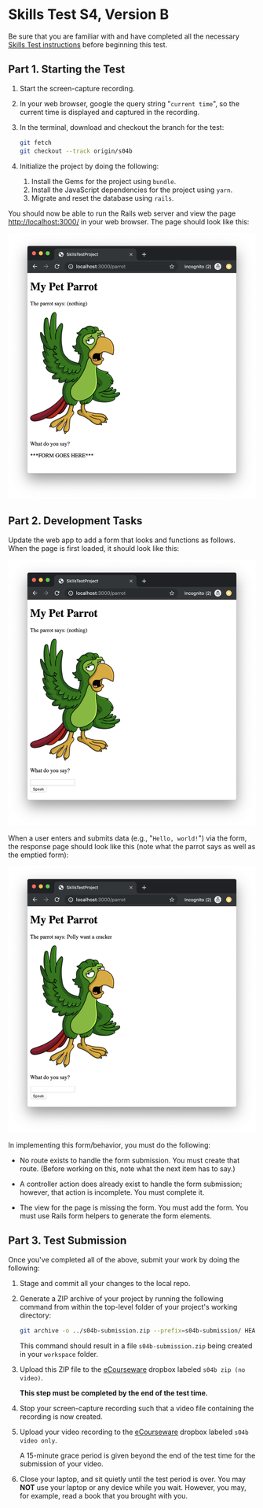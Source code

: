 # Skills Test S4, Version B

Be sure that you are familiar with and have completed all the necessary [Skills Test instructions](https://memphis-cs.github.io/comp-4081/skills-test-instructions/) before beginning this test.

## Part 1. Starting the Test

1. Start the screen-capture recording.

1. In your web browser, google the query string "`current time`", so the current time is displayed and captured in the recording.

1. In the terminal, download and checkout the branch for the test:

    ```bash
    git fetch
    git checkout --track origin/s04b
    ```

1. Initialize the project by doing the following:
   1. Install the Gems for the project using `bundle`.
   1. Install the JavaScript dependencies for the project using `yarn`.
   1. Migrate and reset the database using `rails`.

You should now be able to run the Rails web server and view the page <http://localhost:3000/> in your web browser. The page should look like this:

![A screen shot of a webpage with no form](./s04b_fig01.png)

## Part 2. Development Tasks

Update the web app to add a form that looks and functions as follows. When the page is first loaded, it should look like this:

![A screen shot of a webpage with a form](./s04b_fig02.png)

When a user enters and submits data (e.g., "`Hello, world!`") via the form, the response page should look like this (note what the parrot says as well as the emptied form):

![A screen shot of a webpage after form data has been submitted](./s04b_fig03.png)

In implementing this form/behavior, you must do the following:

- No route exists to handle the form submission. You must create that route. (Before working on this, note what the next item has to say.)

- A controller action does already exist to handle the form submission; however, that action is incomplete. You must complete it.

- The view for the page is missing the form. You must add the form. You must use Rails form helpers to generate the form elements.

## Part 3. Test Submission

Once you've completed all of the above, submit your work by doing the following:

1. Stage and commit all your changes to the local repo.

1. Generate a ZIP archive of your project by running the following command from within the top-level folder of your project's working directory:

    ```bash
    git archive -o ../s04b-submission.zip --prefix=s04b-submission/ HEAD

    ```

    This command should result in a file `s04b-submission.zip` being created in your `workspace` folder.

1. Upload this ZIP file to the [eCourseware](https://elearn.memphis.edu/) dropbox labeled `s04b zip (no video)`.

    **This step must be completed by the end of the test time.**

1. Stop your screen-capture recording such that a video file containing the recording is now created.

1. Upload your video recording to the [eCourseware](https://elearn.memphis.edu/) dropbox labeled `s04b video only`.

    A 15-minute grace period is given beyond the end of the test time for the submission of your video.

1. Close your laptop, and sit quietly until the test period is over. You may **NOT** use your laptop or any device while you wait. However, you may, for example, read a book that you brought with you.
